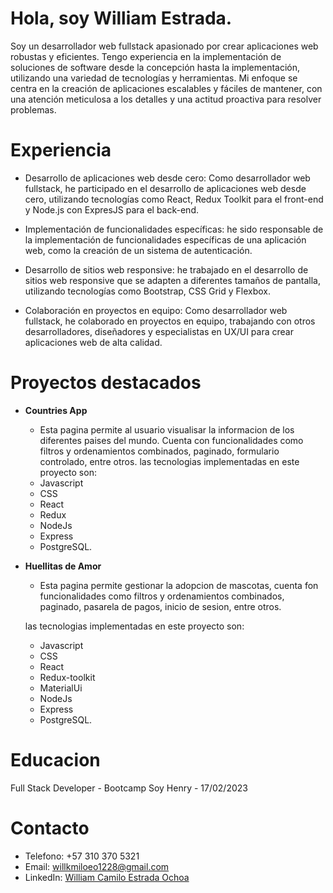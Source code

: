 # Hola, soy William Estrada.

Soy un desarrollador web fullstack apasionado por crear aplicaciones web robustas y eficientes. Tengo experiencia en la implementación de soluciones de software desde la concepción hasta la implementación, utilizando una variedad de tecnologías y herramientas. Mi enfoque se centra en la creación de aplicaciones escalables y fáciles de mantener, con una atención meticulosa a los detalles y una actitud proactiva para resolver problemas.

# Experiencia

- Desarrollo de aplicaciones web desde cero: Como desarrollador web fullstack, he participado en el desarrollo de aplicaciones web desde cero, utilizando tecnologías como React, Redux Toolkit para el front-end y Node.js con ExpresJS para el back-end.

- Implementación de funcionalidades específicas: he sido responsable de la implementación de funcionalidades específicas de una aplicación web, como la creación de un sistema de autenticación.

- Desarrollo de sitios web responsive: he trabajado en el desarrollo de sitios web responsive que se adapten a diferentes tamaños de pantalla, utilizando tecnologías como Bootstrap, CSS Grid y Flexbox.

- Colaboración en proyectos en equipo: Como desarrollador web fullstack, he colaborado en proyectos en equipo, trabajando con otros desarrolladores, diseñadores y especialistas en UX/UI para crear aplicaciones web de alta calidad.

# Proyectos destacados
- **Countries App**
  - Esta pagina permite al usuario visualisar la informacion de los diferentes paises del mundo. Cuenta con funcionalidades como filtros y ordenamientos combinados, paginado, formulario controlado, entre otros.
  las tecnologias implementadas en este proyecto son:
  - Javascript
  - CSS
  - React
  - Redux
  - NodeJs
  - Express
  - PostgreSQL.

- **Huellitas de Amor**
  - Esta pagina permite gestionar la adopcion de mascotas, cuenta fon funcionalidades como filtros y ordenamientos combinados, paginado, pasarela de pagos, inicio de sesion, entre otros.
  
  las tecnologias implementadas en este proyecto son:
  - Javascript
  - CSS
  - React
  - Redux-toolkit
  - MaterialUi
  - NodeJs
  - Express
  - PostgreSQL.
  
# Educacion
 Full Stack Developer - Bootcamp Soy Henry - 17/02/2023
 
# Contacto
- Telefono: +57 310 370 5321
- Email: willkmiloeo1228@gmail.com
- LinkedIn: [William Camilo Estrada Ochoa](https://www.linkedin.com/in/william-camilo-estrada-ochoa-565b42174/)
